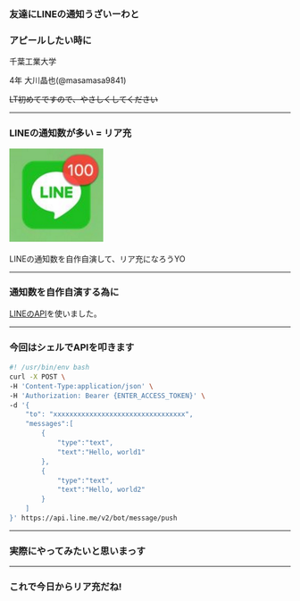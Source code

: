 ### 友達にLINEの通知うざいーわと
### アピールしたい時に

千葉工業大学　

4年 大川晶也(@masamasa9841)

~~LT初めてですので、やさしくしてください~~

---

### LINEの通知数が多い = リア充

![line](./line.png)


LINEの通知数を自作自演して、リア充になろうYO

---

### 通知数を自作自演する為に

[LINEのAPI](https://devdocs.line.me/ja/#push-message)を使いました。

---

### 今回はシェルでAPIを叩きます

``` bash
#! /usr/bin/env bash
curl -X POST \
-H 'Content-Type:application/json' \
-H 'Authorization: Bearer {ENTER_ACCESS_TOKEN}' \
-d '{
    "to": "xxxxxxxxxxxxxxxxxxxxxxxxxxxxxxxxx",
    "messages":[
        {
            "type":"text",
            "text":"Hello, world1"
        },
        {
            "type":"text",
            "text":"Hello, world2"
        }
    ]
}' https://api.line.me/v2/bot/message/push
```

---

### 実際にやってみたいと思いまっす

---

### これで今日からリア充だね!


